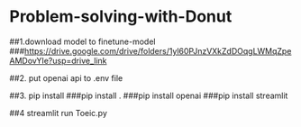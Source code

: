 # Problem-solving-with-Donut

##1.download model to finetune-model
###https://drive.google.com/drive/folders/1yl60PJnzVXkZdDOqgLWMqZpeAMDovYIe?usp=drive_link

##2. put openai api to .env file

##3. pip install
###pip install . 
###pip install openai
###pip install streamlit

##4 streamlit run Toeic.py
